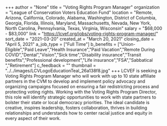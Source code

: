 +++
author = "None"
title = "Voting Rights Program Manager"
organization = "League of Conservation Voters Education Fund"
location = "Remote, Arizona, California, Colorado, Alabama, Washington, District of Columbia, Georgia, Florida, Illinois, Maryland, Massachusetts, Nevada, New York, North Carolina, Pennsylvania, Texas, Virginia, Wisconsin"
salary = "$68,000 - $83,000"
link = "https://lcvef.org/jobs/voting-rights-program-manager/"
sort_date = "2021-03-20"
created_at = "March 20, 2021"
closing_date = "April 5, 2021"
a_job_type = ["Full Time"]
b_benefits = ["Union-Eligible","Paid Leave","Health Insurance","Paid Vacation","Remote During COVID","Dental","Vision","Sick time","Disability insurance","Transit benefits","Professional development","Life insurance","FSA","Sabbatical ","Retirement"]
c_feedback = ""
thumbnail = "../../images/LCVLogoEducationTeal_26a138f8.jpg"
+++
LCVEF is seeking a Voting Rights Program Manager who will work with up to 10 state affiliate partners in the CVM to develop and implement policy advocacy and organizing campaigns focused on ensuring a fair redistricting process and protecting voting rights. Working with the Voting Rights Program Director, this role will identify strategic opportunities to work with state partners to bolster their state or local democracy priorities. The ideal candidate is creative, inspires leadership, fosters collaboration, thrives in building relationships and understands how to center racial justice and equity in every aspect of their work. 